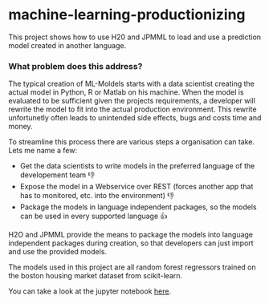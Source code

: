 # machine-learning-productionizing
This project shows how to use H20 and JPMML to load and use a prediction model created in another language.

### What problem does this address?
The typical creation of ML-Moldels starts with a data scientist creating the actual model in Python, R or Matlab on his machine.
When the model is evaluated to be sufficient given the projects requirements, a developer will rewrite the model to fit into
the actual production environment. This rewrite unfortunetly often leads to unintended side effects, bugs and costs time and money.

To streamline this process there are various steps a organisation can take. Lets me name a few:
+ Get the data scientists to write models in the preferred language of the developement team :thumbsdown:
+ Expose the model in a Webservice over REST (forces another app that has to monitored, etc. into the environment) :thumbsdown:
+ Package the models in language independent packages, so the models can be used in every supported language :thumbsup:

H2O and JPMML provide the means to package the models into language independent packages during creation, 
so that developers can just import and use the provided models.

The models used in this project are all random forest regressors trained on the boston housing market dataset from scikit-learn.

You can take a look at the jupyter notebook [here](https://github.com/carstendev/machine-learning-packaging).

